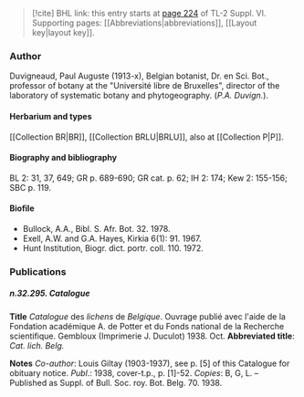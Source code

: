 > [!cite] BHL link: this entry starts at [page 224](https://www.biodiversitylibrary.org/item/103835#page/234/mode/1up) of TL-2 Suppl. VI.
> Supporting pages: [[Abbreviations|abbreviations]], [[Layout key|layout key]].

### Author

Duvigneaud, Paul Auguste (1913-x), Belgian botanist, Dr. en Sci. Bot., professor of botany at the "Université libre de Bruxelles", director of the laboratory of systematic botany and phytogeography. (*P.A. Duvign.*).

#### Herbarium and types

[[Collection BR|BR]], [[Collection BRLU|BRLU]], also at [[Collection P|P]].

#### Biography and bibliography

BL 2: 31, 37, 649; GR p. 689-690; GR cat. p. 62; IH 2: 174; Kew 2: 155-156; SBC p. 119.

#### Biofile

- Bullock, A.A., Bibl. S. Afr. Bot. 32. 1978.
- Exell, A.W. and G.A. Hayes, Kirkia 6(1): 91. 1967.
- Hunt Institution, Biogr. dict. portr. coll. 110. 1972.

### Publications

##### n.32.295. Catalogue

**Title**
*Catalogue* des *lichens* de *Belgique*. Ouvrage publié avec l'aide de la Fondation académique A. de Potter et du Fonds national de la Recherche scientifique. Gembloux (Imprimerie J. Duculot) 1938. Oct.
**Abbreviated title**: *Cat. lich. Belg.*

**Notes**
*Co-author*: Louis Giltay (1903-1937), see p. \[5\] of this Catalogue for obituary notice.
*Publ*.: 1938, cover-t.p., p. \[1\]-52. *Copies*: B, G, L. – Published as Suppl. of Bull. Soc. roy. Bot. Belg. 70. 1938.

